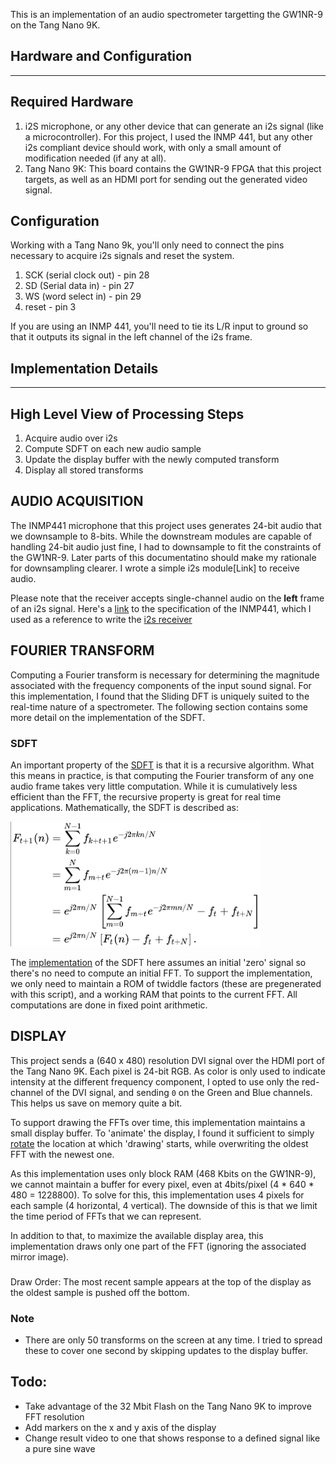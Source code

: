This is an implementation of an audio spectrometer targetting the GW1NR-9 on the Tang Nano 9K.


## Hardware and Configuration
_________________
## Required Hardware

1. i2S microphone, or any other device that can generate an i2s signal (like a microcontroller). For this project, I used the INMP 441, but any other i2s compliant device should work, with only a small amount of modification needed (if any at all).
2. Tang Nano 9K: This board contains the GW1NR-9 FPGA that this project targets, as well as an HDMI port for sending out the generated video signal.


## Configuration
Working with a Tang Nano 9k, you'll only need to connect the pins necessary to acquire i2s signals and reset the system.
1. SCK (serial clock out) - pin 28
2. SD (Serial data in) - pin 27
3. WS (word select in) - pin 29
4. reset - pin 3 

If you are using an INMP 441, you'll need to tie its L/R input to ground so that it outputs its signal in the left channel of the i2s frame. 

## Implementation Details
_________________________

## High Level View of Processing Steps
1. Acquire audio over i2s
2. Compute SDFT on each new audio sample
3. Update the display buffer with the newly computed transform
4. Display all stored transforms
   

## AUDIO ACQUISITION
The INMP441 microphone that this project uses generates 24-bit audio that we downsample to 8-bits. While the downstream modules are capable of handling 24-bit audio just fine, I had to downsample to fit the constraints of the GW1NR-9. Later parts of this documentatino should make my rationale for downsampling clearer. I wrote a simple i2s module[Link] to receive audio.

Please note that the receiver accepts single-channel audio on the **left** frame of an i2s signal. Here's a [link](https://invensense.tdk.com/wp-content/uploads/2015/02/INMP441.pdf) to the specification of the INMP441, which I used as a reference to write the [i2s receiver](https://raw.githubusercontent.com/seyviour/fpga_spectrometer/main/src/i2s/i2s_receiver.v)

## FOURIER TRANSFORM
Computing a Fourier transform is necessary for determining the magnitude associated with the frequency components of the input sound signal. For this implementation, I found that the Sliding DFT is uniquely suited to the real-time nature of a spectrometer. The following section contains some more detail on the implementation of the SDFT.

### SDFT
An important property of the [SDFT](https://en.wikipedia.org/wiki/Sliding_DFT) is that it is a recursive algorithm. What this means in practice, is that computing the Fourier transform of any one audio frame takes very little computation. While it is cumulatively less efficient than the FFT, the recursive property is great for real time applications. Mathematically, the SDFT is described as: 

<img title="Mathematical Representation of the STFT https://en.wikipedia.org/wiki/Sliding_DFT" alt="Mathematical description of the SDFT" src="https://raw.githubusercontent.com/seyviour/fpga_spectrometer/main/doc/wikipedia_sdft.png" width="400" height="200">

<!-- ![Mathematical description of the SDFT ([wikipedia.com/](https://en.wikipedia.org/wiki/Sliding_DFT))](https://raw.githubusercontent.com/seyviour/fpga_spectrometer/main/doc/wikipedia_sdft.png) -->

The [implementation](https://raw.githubusercontent.com/seyviour/fpga_spectrometer/main/src/stft/stft.v) of the SDFT here assumes an initial 'zero' signal so there's no need to compute an initial FFT. To support the implementation, we only need to maintain a ROM of twiddle factors (these are pregenerated with this script), and a working RAM that points to the current FFT. All computations are done in fixed point arithmetic.

## DISPLAY
This project sends a (640 x 480) resolution DVI signal over the HDMI port of the Tang Nano 9K. Each pixel is 24-bit RGB. As color is only used to indicate intensity at the different frequency component, I opted to use only the red-channel of the DVI signal, and sending `0` on the Green and Blue channels. This helps us save on memory quite a bit.

To support drawing the FFTs over time, this implementation maintains a small display buffer. To 'animate' the display, I found it sufficient to simply [rotate](https://raw.githubusercontent.com/seyviour/fpga_spectrometer/main/src/sharedmemory/coord_to_ram.v) the location at which 'drawing' starts, while overwriting the oldest FFT with the newest one.

As this implementation uses only block RAM (468 Kbits on the GW1NR-9), we cannot maintain a buffer for every pixel, even at 4bits/pixel (4 * 640 * 480 = 1228800). To solve for this, this implementation uses 4 pixels for each sample (4 horizontal, 4 vertical). The downside of this is that we limit the time period of FFTs that we can represent.  

In addition to that, to maximize the available display area, this implementation draws only one part of the FFT (ignoring the associated mirror image).

###
Draw Order: The most recent sample appears at the top of the display as the oldest sample is pushed off the bottom. 

### Note
- There are only 50 transforms on the screen at any time. I tried to spread these to cover one second by skipping updates to the display buffer.

## Todo:
- Take advantage of the 32 Mbit Flash on the Tang Nano 9K to improve FFT resolution
- Add markers on the x and y axis of the display
- Change result video to one that shows response to a defined signal like a pure sine wave



